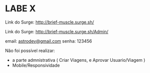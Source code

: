 # LABE X

Link do Surge: http://brief-muscle.surge.sh/

Link do Surge: http://brief-muscle.surge.sh/Admin/

email: astrodev@gmail.com
senha: 123456

Não foi possível realizar:

-  a parte admnistrativa ( Criar Viagens, e Aprovar Usuario/Viagem )
- Mobile/Responsividade